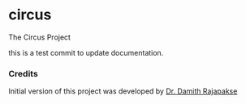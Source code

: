 # circus

The Circus Project



this is a test commit to update documentation.



### Credits

Initial version of this project was developed by [Dr. Damith Rajapakse](https://github.com/damithc)

